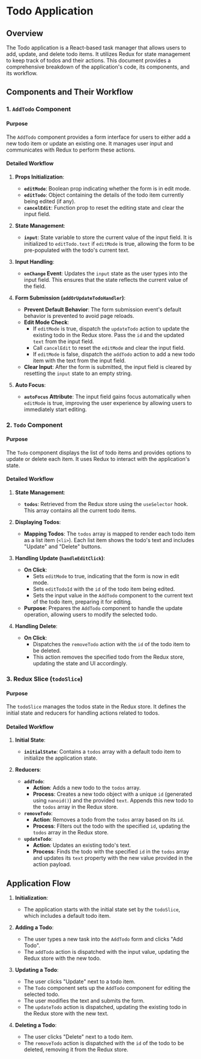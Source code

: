 # Todo Application

## Overview

The Todo application is a React-based task manager that allows users to add, update, and delete todo items. It utilizes Redux for state management to keep track of todos and their actions. This document provides a comprehensive breakdown of the application's code, its components, and its workflow.

## Components and Their Workflow

### 1. **`AddTodo` Component**

#### Purpose
The `AddTodo` component provides a form interface for users to either add a new todo item or update an existing one. It manages user input and communicates with Redux to perform these actions.

#### Detailed Workflow

1. **Props Initialization**:
   - **`editMode`**: Boolean prop indicating whether the form is in edit mode.
   - **`editTodo`**: Object containing the details of the todo item currently being edited (if any).
   - **`cancelEdit`**: Function prop to reset the editing state and clear the input field.

2. **State Management**:
   - **`input`**: State variable to store the current value of the input field. It is initialized to `editTodo.text` if `editMode` is true, allowing the form to be pre-populated with the todo's current text.

3. **Input Handling**:
   - **`onChange` Event**: Updates the `input` state as the user types into the input field. This ensures that the state reflects the current value of the field.

4. **Form Submission (`addOrUpdateTodoHandler`)**:
   - **Prevent Default Behavior**: The form submission event's default behavior is prevented to avoid page reloads.
   - **Edit Mode Check**:
     - If `editMode` is true, dispatch the `updateTodo` action to update the existing todo in the Redux store. Pass the `id` and the updated `text` from the input field.
     - Call `cancelEdit` to reset the `editMode` and clear the input field.
     - If `editMode` is false, dispatch the `addTodo` action to add a new todo item with the text from the input field.
   - **Clear Input**: After the form is submitted, the input field is cleared by resetting the `input` state to an empty string.

5. **Auto Focus**:
   - **`autoFocus` Attribute**: The input field gains focus automatically when `editMode` is true, improving the user experience by allowing users to immediately start editing.

### 2. **`Todo` Component**

#### Purpose
The `Todo` component displays the list of todo items and provides options to update or delete each item. It uses Redux to interact with the application's state.

#### Detailed Workflow

1. **State Management**:
   - **`todos`**: Retrieved from the Redux store using the `useSelector` hook. This array contains all the current todo items.

2. **Displaying Todos**:
   - **Mapping Todos**: The `todos` array is mapped to render each todo item as a list item (`<li>`). Each list item shows the todo's text and includes "Update" and "Delete" buttons.

3. **Handling Update (`handleEditClick`)**:
   - **On Click**:
     - Sets `editMode` to true, indicating that the form is now in edit mode.
     - Sets `editTodoId` with the `id` of the todo item being edited.
     - Sets the input value in the `AddTodo` component to the current text of the todo item, preparing it for editing.
   - **Purpose**: Prepares the `AddTodo` component to handle the update operation, allowing users to modify the selected todo.

4. **Handling Delete**:
   - **On Click**:
     - Dispatches the `removeTodo` action with the `id` of the todo item to be deleted.
     - This action removes the specified todo from the Redux store, updating the state and UI accordingly.

### 3. **Redux Slice (`todoSlice`)**

#### Purpose
The `todoSlice` manages the todos state in the Redux store. It defines the initial state and reducers for handling actions related to todos.

#### Detailed Workflow

1. **Initial State**:
   - **`initialState`**: Contains a `todos` array with a default todo item to initialize the application state.

2. **Reducers**:
   - **`addTodo`**:
     - **Action**: Adds a new todo to the `todos` array.
     - **Process**: Creates a new todo object with a unique `id` (generated using `nanoid()`) and the provided `text`. Appends this new todo to the `todos` array in the Redux store.
   - **`removeTodo`**:
     - **Action**: Removes a todo from the `todos` array based on its `id`.
     - **Process**: Filters out the todo with the specified `id`, updating the `todos` array in the Redux store.
   - **`updateTodo`**:
     - **Action**: Updates an existing todo's text.
     - **Process**: Finds the todo with the specified `id` in the `todos` array and updates its `text` property with the new value provided in the action payload.

## Application Flow

1. **Initialization**:
   - The application starts with the initial state set by the `todoSlice`, which includes a default todo item.

2. **Adding a Todo**:
   - The user types a new task into the `AddTodo` form and clicks "Add Todo".
   - The `addTodo` action is dispatched with the input value, updating the Redux store with the new todo.

3. **Updating a Todo**:
   - The user clicks "Update" next to a todo item.
   - The `Todo` component sets up the `AddTodo` component for editing the selected todo.
   - The user modifies the text and submits the form.
   - The `updateTodo` action is dispatched, updating the existing todo in the Redux store with the new text.

4. **Deleting a Todo**:
   - The user clicks "Delete" next to a todo item.
   - The `removeTodo` action is dispatched with the `id` of the todo to be deleted, removing it from the Redux store.


